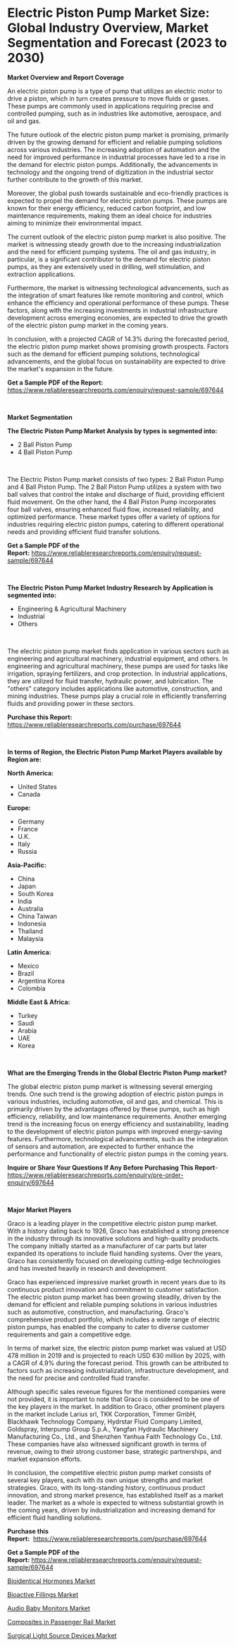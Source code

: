 <p><h1>Electric Piston Pump Market Size: Global Industry Overview, Market Segmentation and Forecast (2023 to 2030)</h1></p><p><strong>Market Overview and Report Coverage</strong></p>
<p><p>An electric piston pump is a type of pump that utilizes an electric motor to drive a piston, which in turn creates pressure to move fluids or gases. These pumps are commonly used in applications requiring precise and controlled pumping, such as in industries like automotive, aerospace, and oil and gas.</p><p>The future outlook of the electric piston pump market is promising, primarily driven by the growing demand for efficient and reliable pumping solutions across various industries. The increasing adoption of automation and the need for improved performance in industrial processes have led to a rise in the demand for electric piston pumps. Additionally, the advancements in technology and the ongoing trend of digitization in the industrial sector further contribute to the growth of this market.</p><p>Moreover, the global push towards sustainable and eco-friendly practices is expected to propel the demand for electric piston pumps. These pumps are known for their energy efficiency, reduced carbon footprint, and low maintenance requirements, making them an ideal choice for industries aiming to minimize their environmental impact.</p><p>The current outlook of the electric piston pump market is also positive. The market is witnessing steady growth due to the increasing industrialization and the need for efficient pumping systems. The oil and gas industry, in particular, is a significant contributor to the demand for electric piston pumps, as they are extensively used in drilling, well stimulation, and extraction applications.</p><p>Furthermore, the market is witnessing technological advancements, such as the integration of smart features like remote monitoring and control, which enhance the efficiency and operational performance of these pumps. These factors, along with the increasing investments in industrial infrastructure development across emerging economies, are expected to drive the growth of the electric piston pump market in the coming years.</p><p>In conclusion, with a projected CAGR of 14.3% during the forecasted period, the electric piston pump market shows promising growth prospects. Factors such as the demand for efficient pumping solutions, technological advancements, and the global focus on sustainability are expected to drive the market's expansion in the future.</p></p>
<p><strong>Get a Sample PDF of the Report:</strong> <a href="https://www.reliableresearchreports.com/enquiry/request-sample/697644">https://www.reliableresearchreports.com/enquiry/request-sample/697644</a></p>
<p>&nbsp;</p>
<p><strong>Market Segmentation</strong></p>
<p><strong>The Electric Piston Pump Market Analysis by types is segmented into:</strong></p>
<p><ul><li>2 Ball Piston Pump</li><li>4 Ball Piston Pump</li></ul></p>
<p>&nbsp;</p>
<p><p>The Electric Piston Pump market consists of two types: 2 Ball Piston Pump and 4 Ball Piston Pump. The 2 Ball Piston Pump utilizes a system with two ball valves that control the intake and discharge of fluid, providing efficient fluid movement. On the other hand, the 4 Ball Piston Pump incorporates four ball valves, ensuring enhanced fluid flow, increased reliability, and optimized performance. These market types offer a variety of options for industries requiring electric piston pumps, catering to different operational needs and providing efficient fluid transfer solutions.</p></p>
<p><strong>Get a Sample PDF of the Report:</strong>&nbsp;<a href="https://www.reliableresearchreports.com/enquiry/request-sample/697644">https://www.reliableresearchreports.com/enquiry/request-sample/697644</a></p>
<p>&nbsp;</p>
<p><strong>The Electric Piston Pump Market Industry Research by Application is segmented into:</strong></p>
<p><ul><li>Engineering & Agricultural Machinery</li><li>Industrial</li><li>Others</li></ul></p>
<p>&nbsp;</p>
<p><p>The electric piston pump market finds application in various sectors such as engineering and agricultural machinery, industrial equipment, and others. In engineering and agricultural machinery, these pumps are used for tasks like irrigation, spraying fertilizers, and crop protection. In industrial applications, they are utilized for fluid transfer, hydraulic power, and lubrication. The "others" category includes applications like automotive, construction, and mining industries. These pumps play a crucial role in efficiently transferring fluids and providing power in these sectors.</p></p>
<p><strong>Purchase this Report:</strong>&nbsp; <a href="https://www.reliableresearchreports.com/purchase/697644">https://www.reliableresearchreports.com/purchase/697644</a></p>
<p>&nbsp;</p>
<p><strong>In terms of Region, the Electric Piston Pump Market Players available by Region are:</strong></p>
<p>
    <p> <strong> North America: </strong>
        <ul>
            <li>United States</li>
            <li>Canada</li>
        </ul>
        </p> 
    <p> <strong> Europe: </strong>
        <ul>
            <li>Germany</li>
            <li>France</li>
            <li>U.K.</li>
            <li>Italy</li>
            <li>Russia</li>
        </ul>
        </p> 
    <p> <strong> Asia-Pacific: </strong>
        <ul>
            <li>China</li>
            <li>Japan</li>
            <li>South Korea</li>
            <li>India</li>
            <li>Australia</li>
            <li>China Taiwan</li>
            <li>Indonesia</li>
            <li>Thailand</li>
            <li>Malaysia</li>
        </ul>
        </p> 
    <p> <strong> Latin America: </strong>
        <ul>
            <li>Mexico</li>
            <li>Brazil</li>
            <li>Argentina Korea</li>
            <li>Colombia</li>
        </ul>
        </p> 
    <p> <strong> Middle East & Africa: </strong>
        <ul>
            <li>Turkey</li>
            <li>Saudi</li>
            <li>Arabia</li>
            <li>UAE</li>
            <li>Korea</li>
        </ul>
    </p>
    </p>
<p>&nbsp;</p>
<p><strong>What are the Emerging Trends in the Global Electric Piston Pump market?</strong></p>
<p><p>The global electric piston pump market is witnessing several emerging trends. One such trend is the growing adoption of electric piston pumps in various industries, including automotive, oil and gas, and chemical. This is primarily driven by the advantages offered by these pumps, such as high efficiency, reliability, and low maintenance requirements. Another emerging trend is the increasing focus on energy efficiency and sustainability, leading to the development of electric piston pumps with improved energy-saving features. Furthermore, technological advancements, such as the integration of sensors and automation, are expected to further enhance the performance and functionality of electric piston pumps in the coming years.</p></p>
<p><strong>Inquire or Share Your Questions If Any Before Purchasing This Report</strong>- <a href="https://www.reliableresearchreports.com/enquiry/pre-order-enquiry/697644">https://www.reliableresearchreports.com/enquiry/pre-order-enquiry/697644</a></p>
<p>&nbsp;</p>
<p><strong>Major Market Players</strong></p>
<p><p>Graco is a leading player in the competitive electric piston pump market. With a history dating back to 1926, Graco has established a strong presence in the industry through its innovative solutions and high-quality products. The company initially started as a manufacturer of car parts but later expanded its operations to include fluid handling systems. Over the years, Graco has consistently focused on developing cutting-edge technologies and has invested heavily in research and development.</p><p>Graco has experienced impressive market growth in recent years due to its continuous product innovation and commitment to customer satisfaction. The electric piston pump market has been growing steadily, driven by the demand for efficient and reliable pumping solutions in various industries such as automotive, construction, and manufacturing. Graco's comprehensive product portfolio, which includes a wide range of electric piston pumps, has enabled the company to cater to diverse customer requirements and gain a competitive edge.</p><p>In terms of market size, the electric piston pump market was valued at USD 478 million in 2019 and is projected to reach USD 630 million by 2025, with a CAGR of 4.9% during the forecast period. This growth can be attributed to factors such as increasing industrialization, infrastructure development, and the need for precise and controlled fluid transfer.</p><p>Although specific sales revenue figures for the mentioned companies were not provided, it is important to note that Graco is considered to be one of the key players in the market. In addition to Graco, other prominent players in the market include Larius srl, TKK Corporation, Timmer GmbH, Blackhawk Technology Company, Hydrstar Fluid Company Limited, Goldspray, Interpump Group S.p.A., Yangfan Hydraulic Machinery Manufacturing Co., Ltd., and Shenzhen Yanhua Faith Technology Co., Ltd. These companies have also witnessed significant growth in terms of revenue, owing to their strong customer base, strategic partnerships, and market expansion efforts.</p><p>In conclusion, the competitive electric piston pump market consists of several key players, each with its own unique strengths and market strategies. Graco, with its long-standing history, continuous product innovation, and strong market presence, has established itself as a market leader. The market as a whole is expected to witness substantial growth in the coming years, driven by industrialization and increasing demand for efficient fluid handling solutions.</p></p>
<p><strong>Purchase this Report:</strong>&nbsp;&nbsp;<a href="https://www.reliableresearchreports.com/purchase/697644">https://www.reliableresearchreports.com/purchase/697644</a></p>
<p></p>
<p><strong>Get a Sample PDF of the Report:</strong>&nbsp;<a href="https://www.reliableresearchreports.com/enquiry/request-sample/697644">https://www.reliableresearchreports.com/enquiry/request-sample/697644</a></p>
<p><p><a href="https://medium.com/@entelaloshi55/bioidentical-hormones-nbsp-market-focuses-on-market-share-size-and-projected-forecast-till-2030-17f52c889d02">Bioidentical Hormones Market</a></p><p><a href="https://medium.com/@malcomw102036/bioactive-fillings-market-size-growth-forecast-2023-2030-ed9a761beb2c">Bioactive Fillings Market</a></p><p><a href="https://www.linkedin.com/pulse/decoding-audio-baby-monitors-market-deep-dive-latest-trends/">Audio Baby Monitors Market</a></p><p><a href="https://www.linkedin.com/pulse/decoding-composites-passenger-rail-market-deep-dive-latest/">Composites in Passenger Rail Market</a></p><p><a href="https://www.linkedin.com/pulse/surgical-light-source-devices-market-share-amp-new-trends/">Surgical Light Source Devices Market</a></p></p>